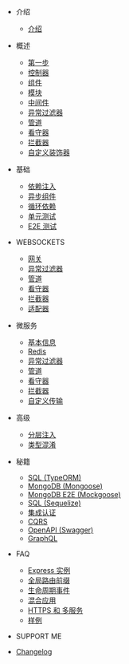 - 介绍
  - [介绍](Introduction.md)

- 概述
  - [第一步](FirstSteps.md)
  - [控制器](Controllers.md)
  - [组件](Components.md)
  - [模块](Modules.md)
  - [中间件](Middlewares.md)
  - [异常过滤器](ExceptionFilters.md)  
  - [管道](Pipes.md)
  - [看守器](Guards.md)
  - [拦截器](Interceptors.md)
  - [自定义装饰器](CustomDecorators.md)

- 基础
  - [依赖注入](DependencyInjection.md)
  - [异步组件](AsyncComponents.md)
  - [循环依赖](CircularDependency.md)
  - [单元测试](Unit.md)
  - [E2E 测试](E2E.md)

- WEBSOCKETS
  - [网关](Gateways.md)
  - [异常过滤器](ExceptionFilters2.md)
  - [管道](Pipes2.md)
  - [看守器](Guards2.md)
  - [拦截器](Interceptors2.md)
  - [适配器](Adapter.md)

- 微服务
  - [基本信息](Basics.md)
  - [Redis](Redis.md)
  - [异常过滤器](ExceptionFilters3.md)
  - [管道](Pipes3.md)
  - [看守器](Guards3.md)
  - [拦截器](Interceptors3.md)
  - [自定义传输](CustomTransport.md)

- 高级
  - [分层注入](HierarchicalInjector.md)
  - [类型混淆](MixinClass.md)

- 秘籍
  - [SQL (TypeORM)](SQLT.md)
  - [MongoDB (Mongoose)](MongoDB.md)
  - [MongoDB E2E (Mockgoose)](MongoDBE2E.md)
  - [SQL (Sequelize)](SQLS.md)
  - [集成认证](Passportintegration.md)
  - [CQRS](CQRS.md)
  - [OpenAPI (Swagger)](OpenAPI.md)
  - [GraphQL](GraphQL.md)

- FAQ
  - [Express 实例](ExpressInstance.md)
  - [全局路由前缀](GlobalRoutePrefix.md)
  - [生命周期事件](LifecycleEvents.md)
  - [混合应用](HybridApplication.md)
  - [HTTPS 和 多服务](HTTPSMultipleServers.md)
  - [样例](Examples.md)


- SUPPORT ME
- [Changelog](changelog.md)